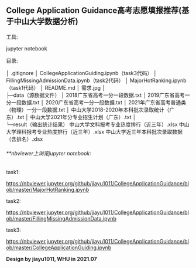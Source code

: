 ## College Application Guidance高考志愿填报推荐(基于中山大学数据分析)

工具:

jupyter notebook

目录:

│  .gitignore
│  CollegeApplicationGuiding.ipynb（task3代码）
│  FillingMissingAdmissionData.ipynb（task2代码）
│  MajorHotRanking.ipynb（task1代码）
│  README.md
│  需求.jpg
│      
├─data（源数据文件）
│      2018广东省高考一分一段数据.txt
│      2019广东省高考一分一段数据.txt
│      2020广东省高考一分一段数据.txt
│      2021年广东省高考普通类（物理）一分一段数据.txt
│      中山大学2018-2020年本科批次录取统计（广东）.txt
│      中山大学2021年分专业招生计划（广东）.txt
│      
└─result（输出统计结果）
        中山大学文科报考专业热度排行（近三年）.xlsx
        中山大学理科报考专业热度排行（近三年）.xlsx
        中山大学近三年本科批次录取数据（含排名）.xlsx



###### **nbviewer上浏览jupyter notebook:

task1:

 https://nbviewer.jupyter.org/github/jiayu1011/CollegeApplicationGuidance/blob/master/MajorHotRanking.ipynb

task2:

https://nbviewer.jupyter.org/github/jiayu1011/CollegeApplicationGuidance/blob/master/FillingMissingAdmissionData.ipynb

task3:

https://nbviewer.jupyter.org/github/jiayu1011/CollegeApplicationGuidance/blob/master/CollegeApplicationGuiding.ipynb



**Design by jiayu1011, WHU in 2021.07**

